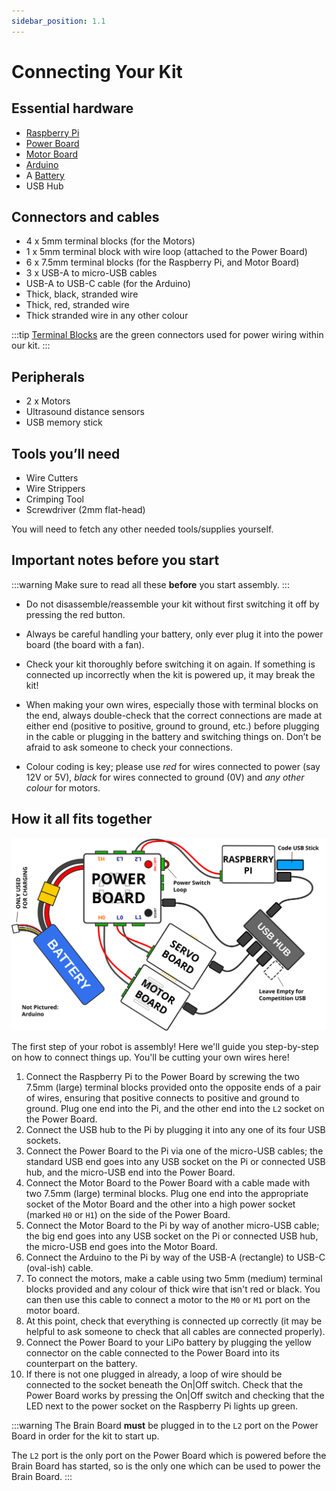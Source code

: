 ```yaml
---
sidebar_position: 1.1
---
```


# Connecting Your Kit

## Essential hardware

-   [Raspberry Pi](../kit/pi.md)
-   [Power Board](../kit/power-board.md)
-   [Motor Board](../kit/motor-board.md)
-   [Arduino](../kit/arduino.md)
-   A [Battery](../kit/batteries.md)
-   USB Hub

## Connectors and cables

-   4 x 5mm terminal blocks (for the Motors)
-   1 x 5mm terminal block with wire loop (attached to the Power Board)
-   6 x 7.5mm terminal blocks (for the Raspberry Pi, and Motor Board)
-   3 x USB-A to micro-USB cables
-   USB-A to USB-C cable (for the Arduino)
-   Thick, black, stranded wire
-   Thick, red, stranded wire
-   Thick stranded wire in any other colour

:::tip
[Terminal Blocks](../kit/terminal-blocks.md) are the green connectors used for power wiring within our kit.
:::

## Peripherals

-   2 x Motors
-   Ultrasound distance sensors
-   USB memory stick

## Tools you’ll need

-   Wire Cutters
-   Wire Strippers
-   Crimping Tool
-   Screwdriver (2mm flat-head)

You will need to fetch any other needed tools/supplies yourself.

## Important notes before you start

:::warning
Make sure to read all these **before** you start assembly.
:::

-   Do not disassemble/reassemble your kit without first switching it off by
    pressing the red button.

-   Always be careful handling your battery, only ever plug it into the power
    board (the board with a fan).

-   Check your kit thoroughly before switching it on again. If something is
    connected up incorrectly when the kit is powered up, it may break the kit!

-   When making your own wires, especially those with terminal blocks on the end,
    always double-check that the correct connections are made at either
    end (positive to positive, ground to ground, etc.) before plugging in
    the cable or plugging in the battery and switching things on.
    Don’t be afraid to ask someone to check your connections.

-   Colour coding is key; please use _red_ for wires connected to
    power (say 12V or 5V), _black_ for wires connected to ground
    (0V) and _any other colour_ for motors.

## How it all fits together

![An assembled kit](../assets/img/assembly/kit-assembly.svg)

The first step of your robot is assembly! Here we'll guide you step-by-step on
how to connect things up. You'll be cutting your own wires here!

1.  Connect the Raspberry Pi to the Power Board by screwing the two 7.5mm
    (large) terminal blocks provided onto the opposite ends of a pair of
    wires, ensuring that positive connects to positive and ground to
    ground. Plug one end into the Pi, and the other end into the `L2`
    socket on the Power Board.
2.  Connect the USB hub to the Pi by plugging it into any one of its four USB
    sockets.
3.  Connect the Power Board to the Pi via one of the micro-USB cables; the
    standard USB end goes into any USB socket on the Pi or connected USB hub, and
    the micro-USB end into the Power Board.
4.  Connect the Motor Board to the Power Board with a cable made with two 7.5mm
    (large) terminal blocks. Plug one end into the appropriate socket of the
    Motor Board and the other into a high power socket (marked `H0` or `H1`) on
    the side of the Power Board.
5.  Connect the Motor Board to the Pi by way of another micro-USB cable; the big
    end goes into any USB socket on the Pi or connected USB hub, the micro-USB
    end goes into the Motor Board.
6.  Connect the Arduino to the Pi by way of the USB-A (rectangle) to USB-C
    (oval-ish) cable.
7.  To connect the motors, make a cable using two 5mm (medium) terminal blocks
    provided and any colour of thick wire that isn't red or black. You can then
    use this cable to connect a motor to the `M0` or `M1` port on the motor
    board.
8.  At this point, check that everything is connected up correctly (it may be
    helpful to ask someone to check that all cables are connected
    properly).
9.  Connect the Power Board to your LiPo battery by plugging the yellow
    connector on the cable connected to the Power Board into its counterpart
    on the battery.
10. If there is not one plugged in already, a loop of wire should be connected
    to the socket beneath the On|Off switch. Check that the Power Board works by
    pressing the On|Off switch and checking that the LED next to the power
    socket on the Raspberry Pi lights up green.

:::warning
The Brain Board **must** be plugged in to the `L2` port on the Power Board in order for the kit to start up.

The `L2` port is the only port on the Power Board which is powered before the Brain Board has started, so is the only one which can be used to power the Brain Board.
:::

